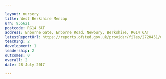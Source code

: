 ```yaml
---

layout: nursery
title: West Berkshire Mencap
urn: 955621
postcode: RG14 6AT
address: Enborne Gate, Enborne Road, Newbury, Berkshire, RG14 6AT
latestReportUrl: https://reports.ofsted.gov.uk/provider/files/2720451/urn/955621.pdf
teaching: 2
development: 1
leadership: 2
outcomes: 0
overall: 2
date: 28 July 2017

---
```

